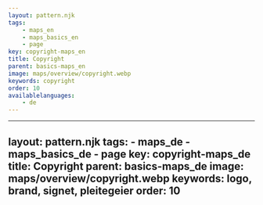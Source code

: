 ```yaml
---
layout: pattern.njk
tags: 
    - maps_en
    - maps_basics_en
    - page
key: copyright-maps_en
title: Copyright
parent: basics-maps_en
image: maps/overview/copyright.webp
keywords: copyright
order: 10
availablelanguages: 
    - de
---
```



---
layout: pattern.njk
tags: 
    - maps_de
    - maps_basics_de
    - page
key: copyright-maps_de
title: Copyright
parent: basics-maps_de
image: maps/overview/copyright.webp
keywords: logo, brand, signet, pleitegeier
order: 10
---